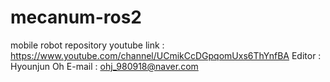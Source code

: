 # mecanum-ros2
mobile robot repository
youtube link : https://www.youtube.com/channel/UCmikCcDGpqomUxs6ThYnfBA
Editor : Hyounjun Oh
E-mail : ohj_980918@naver.com
